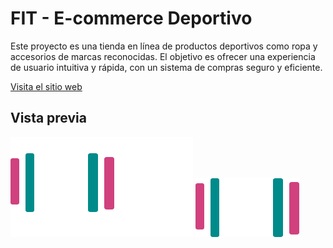 # FIT - E-commerce Deportivo
Este proyecto es una tienda en línea de productos deportivos como ropa y accesorios de marcas reconocidas. El objetivo es ofrecer una experiencia de usuario intuitiva y rápida, con un sistema de compras seguro y eficiente.

[Visita el sitio web](https://axel-emk.github.io/e-commerce/)

## Vista previa
![Página Principal](https://github.com/axel-emk/e-commerce/blob/main/docs/img/logo.svg)
![Carrito de Compras](https://github.com/axel-emk/e-commerce/blob/main/docs/img/isologo.svg)
